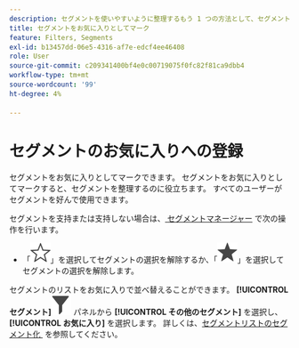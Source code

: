 ```yaml
---
description: セグメントを使いやすいように整理するもう 1 つの方法として、セグメントをお気に入りに登録する方法を説明します。
title: セグメントをお気に入りとしてマーク
feature: Filters, Segments
exl-id: b13457dd-06e5-4316-af7e-edcf4ee46408
role: User
source-git-commit: c209341400bf4e0c00719075f0fc82f81ca9dbb4
workflow-type: tm+mt
source-wordcount: '99'
ht-degree: 4%

---
```


# セグメントのお気に入りへの登録

セグメントをお気に入りとしてマークできます。 セグメントをお気に入りとしてマークすると、セグメントを整理するのに役立ちます。 すべてのユーザーがセグメントを好んで使用できます。

セグメントを支持または支持しない場合は、[&#x200B; セグメントマネージャー &#x200B;](/help/components/segments/seg-manage.md) で次の操作を行います。

* 「![&#x200B; 星形 &#x200B;](/help/assets/icons/StarOutline.svg)」を選択してセグメントの選択を解除するか、「![&#x200B; 星形 &#x200B;](/help/assets/icons/Star.svg)」を選択してセグメントの選択を解除します。

セグメントのリストをお気に入りで並べ替えることができます。 **[!UICONTROL セグメント]**![&#x200B; セグメント &#x200B;](/help/assets/icons/Filter.svg) パネルから **[!UICONTROL その他のセグメント]** を選択し、**[!UICONTROL お気に入り]** を選択します。 詳しくは、[&#x200B; セグメントリストのセグメント化 &#x200B;](/help/components/segments/seg-filter.md) を参照してください。
